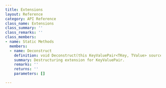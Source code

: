 ```yaml
---
title: Extensions
layout: Reference
category: API Reference
class_name: Extensions
class_summary: ''
class_remarks: ''
class_members:
- name: Static Methods
  members:
  - name: Deconstruct
    definition: void Deconstruct(this KeyValuePair<TKey, TValue> source, TKey& key, TValue& value)
    summary: Destructuring extension for KeyValuePair.
    remarks: ''
    returns: ''
    parameters: []

---
```


